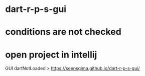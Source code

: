 # dart-r-p-s-gui
# conditions are not checked
# open project in intellij
GUI dartNotLoaded > https://seensqima.github.io/dart-r-p-s-gui/
